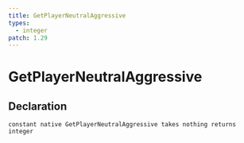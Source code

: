 ```yaml
---
title: GetPlayerNeutralAggressive
types:
  - integer
patch: 1.29
---
```


# GetPlayerNeutralAggressive

## Declaration

```
constant native GetPlayerNeutralAggressive takes nothing returns integer
```